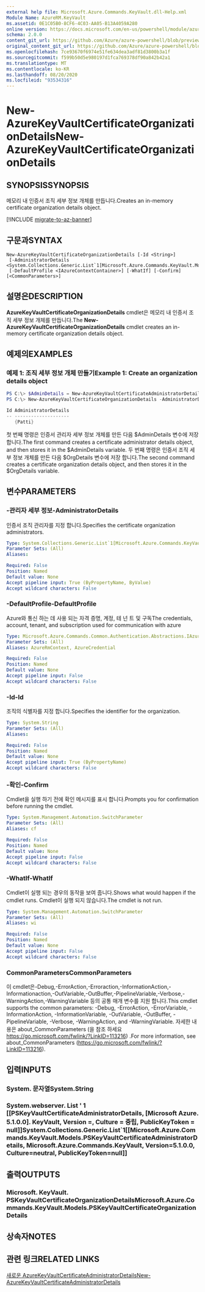 ```yaml
---
external help file: Microsoft.Azure.Commands.KeyVault.dll-Help.xml
Module Name: AzureRM.KeyVault
ms.assetid: 0E1C05B0-8CF6-4C03-AA05-B13A4059A280
online version: https://docs.microsoft.com/en-us/powershell/module/azurerm.keyvault/new-azurekeyvaultcertificateorganizationdetails
schema: 2.0.0
content_git_url: https://github.com/Azure/azure-powershell/blob/preview/src/ResourceManager/KeyVault/Commands.KeyVault/help/New-AzureKeyVaultCertificateOrganizationDetails.md
original_content_git_url: https://github.com/Azure/azure-powershell/blob/preview/src/ResourceManager/KeyVault/Commands.KeyVault/help/New-AzureKeyVaultCertificateOrganizationDetails.md
ms.openlocfilehash: 7ce93670f6974e51fe634dea3adf81d3800b3a1f
ms.sourcegitcommit: f599b50d5e980197d1fca769378df90a842b42a1
ms.translationtype: MT
ms.contentlocale: ko-KR
ms.lasthandoff: 08/20/2020
ms.locfileid: "93534316"
---
```

# <span data-ttu-id="a2073-101">New-AzureKeyVaultCertificateOrganizationDetails</span><span class="sxs-lookup"><span data-stu-id="a2073-101">New-AzureKeyVaultCertificateOrganizationDetails</span></span>

## <span data-ttu-id="a2073-102">SYNOPSIS</span><span class="sxs-lookup"><span data-stu-id="a2073-102">SYNOPSIS</span></span>
<span data-ttu-id="a2073-103">메모리 내 인증서 조직 세부 정보 개체를 만듭니다.</span><span class="sxs-lookup"><span data-stu-id="a2073-103">Creates an in-memory certificate organization details object.</span></span>

[!INCLUDE [migrate-to-az-banner](../../includes/migrate-to-az-banner.md)]

## <span data-ttu-id="a2073-104">구문과</span><span class="sxs-lookup"><span data-stu-id="a2073-104">SYNTAX</span></span>

```
New-AzureKeyVaultCertificateOrganizationDetails [-Id <String>]
 [-AdministratorDetails <System.Collections.Generic.List`1[Microsoft.Azure.Commands.KeyVault.Models.PSKeyVaultCertificateAdministratorDetails]>]
 [-DefaultProfile <IAzureContextContainer>] [-WhatIf] [-Confirm] [<CommonParameters>]
```

## <span data-ttu-id="a2073-105">설명은</span><span class="sxs-lookup"><span data-stu-id="a2073-105">DESCRIPTION</span></span>
<span data-ttu-id="a2073-106">**AzureKeyVaultCertificateOrganizationDetails** cmdlet은 메모리 내 인증서 조직 세부 정보 개체를 만듭니다.</span><span class="sxs-lookup"><span data-stu-id="a2073-106">The **New-AzureKeyVaultCertificateOrganizationDetails** cmdlet creates an in-memory certificate organization details object.</span></span>

## <span data-ttu-id="a2073-107">예제의</span><span class="sxs-lookup"><span data-stu-id="a2073-107">EXAMPLES</span></span>

### <span data-ttu-id="a2073-108">예제 1: 조직 세부 정보 개체 만들기</span><span class="sxs-lookup"><span data-stu-id="a2073-108">Example 1: Create an organization details object</span></span>
```powershell
PS C:\> $AdminDetails = New-AzureKeyVaultCertificateAdministratorDetails -FirstName "Patti" -LastName "Fuller" -EmailAddress "Patti.Fuller@contoso.com" -PhoneNumber "1234567890"
PS C:\> New-AzureKeyVaultCertificateOrganizationDetails -AdministratorDetails $AdminDetails

Id AdministratorDetails
-- --------------------
   {Patti}
```

<span data-ttu-id="a2073-109">첫 번째 명령은 인증서 관리자 세부 정보 개체를 만든 다음 $AdminDetails 변수에 저장 합니다.</span><span class="sxs-lookup"><span data-stu-id="a2073-109">The first command creates a certificate administrator details object, and then stores it in the $AdminDetails variable.</span></span>
<span data-ttu-id="a2073-110">두 번째 명령은 인증서 조직 세부 정보 개체를 만든 다음 $OrgDetails 변수에 저장 합니다.</span><span class="sxs-lookup"><span data-stu-id="a2073-110">The second command creates a certificate organization details object, and then stores it in the $OrgDetails variable.</span></span>

## <span data-ttu-id="a2073-111">변수</span><span class="sxs-lookup"><span data-stu-id="a2073-111">PARAMETERS</span></span>

### <span data-ttu-id="a2073-112">-관리자 세부 정보</span><span class="sxs-lookup"><span data-stu-id="a2073-112">-AdministratorDetails</span></span>
<span data-ttu-id="a2073-113">인증서 조직 관리자를 지정 합니다.</span><span class="sxs-lookup"><span data-stu-id="a2073-113">Specifies the certificate organization administrators.</span></span>

```yaml
Type: System.Collections.Generic.List`1[Microsoft.Azure.Commands.KeyVault.Models.PSKeyVaultCertificateAdministratorDetails]
Parameter Sets: (All)
Aliases:

Required: False
Position: Named
Default value: None
Accept pipeline input: True (ByPropertyName, ByValue)
Accept wildcard characters: False
```

### <span data-ttu-id="a2073-114">-DefaultProfile</span><span class="sxs-lookup"><span data-stu-id="a2073-114">-DefaultProfile</span></span>
<span data-ttu-id="a2073-115">Azure와 통신 하는 데 사용 되는 자격 증명, 계정, 테 넌 트 및 구독</span><span class="sxs-lookup"><span data-stu-id="a2073-115">The credentials, account, tenant, and subscription used for communication with azure</span></span>

```yaml
Type: Microsoft.Azure.Commands.Common.Authentication.Abstractions.IAzureContextContainer
Parameter Sets: (All)
Aliases: AzureRmContext, AzureCredential

Required: False
Position: Named
Default value: None
Accept pipeline input: False
Accept wildcard characters: False
```

### <span data-ttu-id="a2073-116">-Id</span><span class="sxs-lookup"><span data-stu-id="a2073-116">-Id</span></span>
<span data-ttu-id="a2073-117">조직의 식별자를 지정 합니다.</span><span class="sxs-lookup"><span data-stu-id="a2073-117">Specifies the identifier for the organization.</span></span>

```yaml
Type: System.String
Parameter Sets: (All)
Aliases:

Required: False
Position: Named
Default value: None
Accept pipeline input: True (ByPropertyName)
Accept wildcard characters: False
```

### <span data-ttu-id="a2073-118">-확인</span><span class="sxs-lookup"><span data-stu-id="a2073-118">-Confirm</span></span>
<span data-ttu-id="a2073-119">Cmdlet을 실행 하기 전에 확인 메시지를 표시 합니다.</span><span class="sxs-lookup"><span data-stu-id="a2073-119">Prompts you for confirmation before running the cmdlet.</span></span>

```yaml
Type: System.Management.Automation.SwitchParameter
Parameter Sets: (All)
Aliases: cf

Required: False
Position: Named
Default value: None
Accept pipeline input: False
Accept wildcard characters: False
```

### <span data-ttu-id="a2073-120">-WhatIf</span><span class="sxs-lookup"><span data-stu-id="a2073-120">-WhatIf</span></span>
<span data-ttu-id="a2073-121">Cmdlet이 실행 되는 경우의 동작을 보여 줍니다.</span><span class="sxs-lookup"><span data-stu-id="a2073-121">Shows what would happen if the cmdlet runs.</span></span>
<span data-ttu-id="a2073-122">Cmdlet이 실행 되지 않습니다.</span><span class="sxs-lookup"><span data-stu-id="a2073-122">The cmdlet is not run.</span></span>

```yaml
Type: System.Management.Automation.SwitchParameter
Parameter Sets: (All)
Aliases: wi

Required: False
Position: Named
Default value: None
Accept pipeline input: False
Accept wildcard characters: False
```

### <span data-ttu-id="a2073-123">CommonParameters</span><span class="sxs-lookup"><span data-stu-id="a2073-123">CommonParameters</span></span>
<span data-ttu-id="a2073-124">이 cmdlet은-Debug,-ErrorAction,-Erroraction,-InformationAction,-Informationaction,-OutVariable,-OutBuffer,-PipelineVariable,-Verbose,-WarningAction,-WarningVariable 등의 공통 매개 변수를 지원 합니다.</span><span class="sxs-lookup"><span data-stu-id="a2073-124">This cmdlet supports the common parameters: -Debug, -ErrorAction, -ErrorVariable, -InformationAction, -InformationVariable, -OutVariable, -OutBuffer, -PipelineVariable, -Verbose, -WarningAction, and -WarningVariable.</span></span> <span data-ttu-id="a2073-125">자세한 내용은 about_CommonParameters (을 참조 하세요 https://go.microsoft.com/fwlink/?LinkID=113216) .</span><span class="sxs-lookup"><span data-stu-id="a2073-125">For more information, see about_CommonParameters (https://go.microsoft.com/fwlink/?LinkID=113216).</span></span>

## <span data-ttu-id="a2073-126">입력</span><span class="sxs-lookup"><span data-stu-id="a2073-126">INPUTS</span></span>

### <span data-ttu-id="a2073-127">System. 문자열</span><span class="sxs-lookup"><span data-stu-id="a2073-127">System.String</span></span>

### <span data-ttu-id="a2073-128">System.webserver. List ' 1 [[PSKeyVaultCertificateAdministratorDetails, [Microsoft Azure. 5.1.0.0]. KeyVault, Version =, Culture = 중립, PublicKeyToken = null]]</span><span class="sxs-lookup"><span data-stu-id="a2073-128">System.Collections.Generic.List\`1[[Microsoft.Azure.Commands.KeyVault.Models.PSKeyVaultCertificateAdministratorDetails, Microsoft.Azure.Commands.KeyVault, Version=5.1.0.0, Culture=neutral, PublicKeyToken=null]]</span></span>

## <span data-ttu-id="a2073-129">출력</span><span class="sxs-lookup"><span data-stu-id="a2073-129">OUTPUTS</span></span>

### <span data-ttu-id="a2073-130">Microsoft. KeyVault. PSKeyVaultCertificateOrganizationDetails</span><span class="sxs-lookup"><span data-stu-id="a2073-130">Microsoft.Azure.Commands.KeyVault.Models.PSKeyVaultCertificateOrganizationDetails</span></span>

## <span data-ttu-id="a2073-131">상속자</span><span class="sxs-lookup"><span data-stu-id="a2073-131">NOTES</span></span>

## <span data-ttu-id="a2073-132">관련 링크</span><span class="sxs-lookup"><span data-stu-id="a2073-132">RELATED LINKS</span></span>

[<span data-ttu-id="a2073-133">새로운 AzureKeyVaultCertificateAdministratorDetails</span><span class="sxs-lookup"><span data-stu-id="a2073-133">New-AzureKeyVaultCertificateAdministratorDetails</span></span>](./New-AzureKeyVaultCertificateAdministratorDetails.md)

